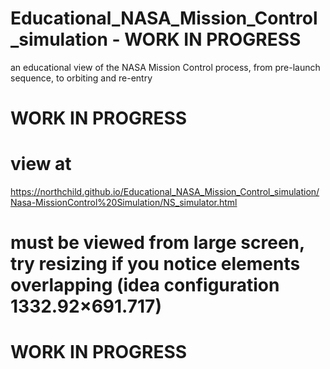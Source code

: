 # Educational_NASA_Mission_Control_simulation - WORK IN PROGRESS
an educational view of the NASA Mission Control process, from pre-launch sequence, to orbiting and re-entry

# WORK IN PROGRESS
# view at
https://northchild.github.io/Educational_NASA_Mission_Control_simulation/Nasa-MissionControl%20Simulation/NS_simulator.html


# must be viewed from large screen, try resizing if you notice elements overlapping (idea configuration 1332.92×691.717)
# WORK IN PROGRESS
